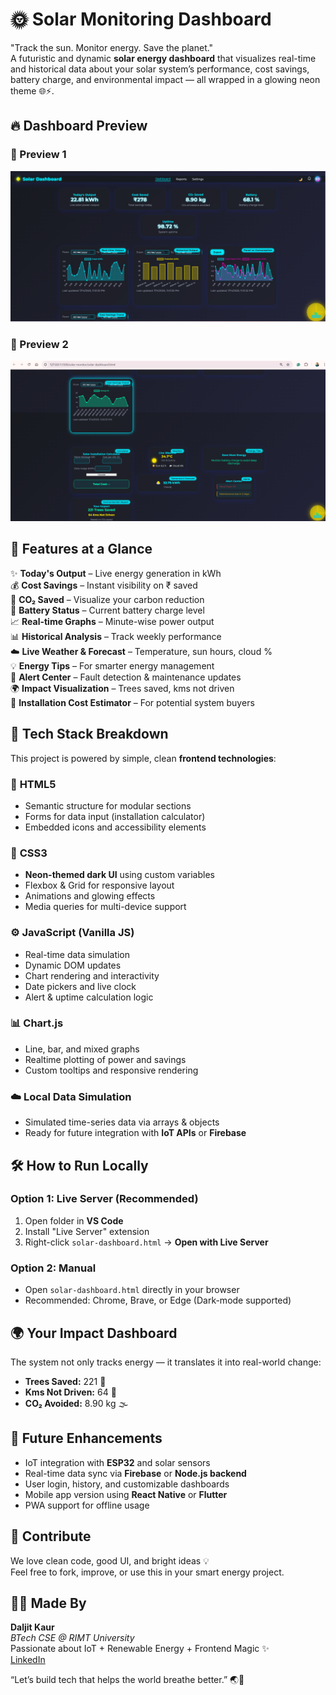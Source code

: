 # 🌞 Solar Monitoring Dashboard

"Track the sun. Monitor energy. Save the planet."
<br> A futuristic and dynamic **solar energy dashboard** that visualizes real-time and historical data about your solar system’s performance, cost savings, battery charge, and environmental impact — all wrapped in a glowing neon theme 🌐⚡.

## 🔥 Dashboard Preview

### 📸 Preview 1
![Dashboard Preview 1](solar-monitor/assets/dashboard-preview1.png)

### 📸 Preview 2
![Dashboard Preview 2](solar-monitor/assets/dashboard-preview2.png)

## 🚀 Features at a Glance

✨ **Today's Output** – Live energy generation in kWh  
💰 **Cost Savings** – Instant visibility on ₹ saved  
🌿 **CO₂ Saved** – Visualize your carbon reduction  
🔋 **Battery Status** – Current battery charge level  
📈 **Real-time Graphs** – Minute-wise power output  
📊 **Historical Analysis** – Track weekly performance  
☁️ **Live Weather & Forecast** – Temperature, sun hours, cloud %  
💡 **Energy Tips** – For smarter energy management  
📢 **Alert Center** – Fault detection & maintenance updates  
🌍 **Impact Visualization** – Trees saved, kms not driven  
🧮 **Installation Cost Estimator** – For potential system buyers  

## 🧠 Tech Stack Breakdown

This project is powered by simple, clean **frontend technologies**:

### 📐 **HTML5**
- Semantic structure for modular sections
- Forms for data input (installation calculator)
- Embedded icons and accessibility elements

### 🎨 **CSS3**
- **Neon-themed dark UI** using custom variables
- Flexbox & Grid for responsive layout
- Animations and glowing effects
- Media queries for multi-device support

### ⚙️ **JavaScript (Vanilla JS)**
- Real-time data simulation
- Dynamic DOM updates
- Chart rendering and interactivity
- Date pickers and live clock
- Alert & uptime calculation logic

### 📊 **Chart.js**
- Line, bar, and mixed graphs
- Realtime plotting of power and savings
- Custom tooltips and responsive rendering

### ☁️ **Local Data Simulation**
- Simulated time-series data via arrays & objects
- Ready for future integration with **IoT APIs** or **Firebase**

## 🛠️ How to Run Locally

### Option 1: Live Server (Recommended)
1. Open folder in **VS Code**
2. Install "Live Server" extension
3. Right-click `solar-dashboard.html` → **Open with Live Server**

### Option 2: Manual
- Open `solar-dashboard.html` directly in your browser  
- Recommended: Chrome, Brave, or Edge (Dark-mode supported)

## 🌍 Your Impact Dashboard

The system not only tracks energy — it translates it into real-world change:
- **Trees Saved:** 221 🌳
- **Kms Not Driven:** 64 🚗
- **CO₂ Avoided:** 8.90 kg 🌫

## 🎯 Future Enhancements

- IoT integration with **ESP32** and solar sensors  
- Real-time data sync via **Firebase** or **Node.js backend**  
- User login, history, and customizable dashboards  
- Mobile app version using **React Native** or **Flutter**  
- PWA support for offline usage  

## 🤝 Contribute

We love clean code, good UI, and bright ideas 💡  
Feel free to fork, improve, or use this in your smart energy project.

## 👩‍💻 Made By

**Daljit Kaur**  
_BTech CSE @ RIMT University_  
Passionate about IoT + Renewable Energy + Frontend Magic ✨  
[LinkedIn](https://www.linkedin.com/in/daljitkaur2004)

“Let’s build tech that helps the world breathe better.” 🌏💚

